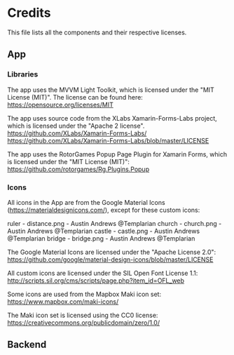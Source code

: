 # Credits

This file lists all the components and their respective licenses.

## App

### Libraries

The app uses the MVVM Light Toolkit, which is licensed under the "MIT License
(MIT)". The license can be found here:
https://opensource.org/licenses/MIT

The app uses source code from the XLabs Xamarin-Forms-Labs project, which is
licensed under the "Apache 2 license".
https://github.com/XLabs/Xamarin-Forms-Labs/
https://github.com/XLabs/Xamarin-Forms-Labs/blob/master/LICENSE

The app uses the RotorGames Popup Page Plugin for Xamarin Forms, which is
licensed under the "MIT License (MIT)":
https://github.com/rotorgames/Rg.Plugins.Popup

### Icons

All icons in the App are from the Google Material Icons
(https://materialdesignicons.com/), except for these custom icons:

ruler - distance.png - Austin Andrews @Templarian
church - church.png - Austin Andrews @Templarian
castle - castle.png - Austin Andrews @Templarian
bridge - bridge.png - Austin Andrews @Templarian

The Google Material Icons are licensed under the "Apache License 2.0":
https://github.com/google/material-design-icons/blob/master/LICENSE

All custom icons are licensed under the SIL Open Font License 1.1:
http://scripts.sil.org/cms/scripts/page.php?item_id=OFL_web

Some icons are used from the Mapbox Maki icon set:
https://www.mapbox.com/maki-icons/

The Maki icon set is licensed using the CC0 license:
https://creativecommons.org/publicdomain/zero/1.0/

## Backend
